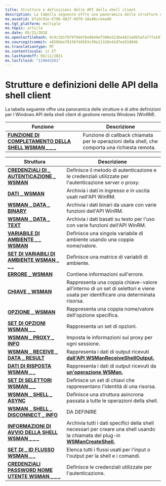 ```yaml
---
title: Strutture e definizioni delle API della shell client
description: La tabella seguente offre una panoramica delle strutture e di altre definizioni per l Windows API della shell client di gestione remota Windows (WinRM).
ms.assetid: b7a3c92e-6796-482f-9d70-18a48cce4ad8
ms.tgt_platform: multiple
ms.topic: article
ms.date: 05/31/2018
ms.openlocfilehash: 9c9c3d1f6f9f9d476e9b49ef309e5236e4421e0b5afa77fa1072b92f2060cfcd
ms.sourcegitcommit: e858bbe701567d4583c50a11326e42d7ea51804b
ms.translationtype: MT
ms.contentlocale: it-IT
ms.lasthandoff: 08/11/2021
ms.locfileid: "119643261"
---
```

# <a name="client-shell-api-structures-and-definitions"></a>Strutture e definizioni delle API della shell client

La tabella seguente offre una panoramica delle strutture e di altre definizioni per l Windows API della shell client di gestione remota Windows (WinRM).



| Funzione                                                                      | Descrizione                                                                                  |
|-------------------------------------------------------------------------------|----------------------------------------------------------------------------------------------|
| [**FUNZIONE DI COMPLETAMENTO DELLA SHELL WSMAN \_ \_ \_**](/windows/win32/api/wsman/nc-wsman-wsman_shell_completion_function) | Funzione di callback chiamata per le operazioni della shell, che comporta una richiesta remota. |



 



| Struttura                                                                      | Descrizione                                                                                                                                 |
|--------------------------------------------------------------------------------|---------------------------------------------------------------------------------------------------------------------------------------------|
| [**CREDENZIALI DI \_ AUTENTICAZIONE \_ WSMAN**](/windows/desktop/api/Wsman/ns-wsman-wsman_authentication_credentials) | Definisce il metodo di autenticazione e le credenziali utilizzate per l'autenticazione server o proxy.                                              |
| [**DATI \_ WSMAN**](/windows/desktop/api/Wsman/ns-wsman-wsman_data)                                              | Archivia i dati in ingresso e in uscita usati nell'API WinRM.                                                                                     |
| [**WSMAN \_ DATA \_ BINARY**](/windows/desktop/api/Wsman/ns-wsman-wsman_data_binary)                               | Archivia i dati binari da usare con varie funzioni dell'API WinRM.                                                                                |
| [**WSMAN \_ DATA \_ TEXT**](/windows/desktop/api/Wsman/ns-wsman-wsman_data_text)                                   | Archivia i dati basati su testo per l'uso con varie funzioni dell'API WinRM.                                                                            |
| [**VARIABILE DI AMBIENTE \_ \_ WSMAN**](/windows/desktop/api/Wsman/ns-wsman-wsman_environment_variable)             | Definisce una singola variabile di ambiente usando una coppia nome/valore.                                                                  |
| [**SET DI VARIABILI DI AMBIENTE WSMAN \_ \_ \_**](/windows/desktop/api/Wsman/ns-wsman-wsman_environment_variable_set)    | Definisce una matrice di variabili di ambiente.                                                                                                  |
| [**ERRORE \_ WSMAN**](/windows/desktop/api/Wsman/ns-wsman-wsman_error)                                     | Contiene informazioni sull'errore.                                                                                                                 |
| [**CHIAVE \_ WSMAN**](/windows/desktop/api/Wsman/ns-wsman-wsman_key)                                                | Rappresenta una coppia chiave-valore all'interno di un set di selettori e viene usata per identificare una determinata risorsa.                                       |
| [**OPZIONE \_ WSMAN**](/windows/desktop/api/Wsman/ns-wsman-wsman_option)                                          | Rappresenta una coppia nome/valore dell'opzione specifica.                                                                                           |
| [**SET DI OPZIONI WSMAN \_ \_**](/windows/desktop/api/Wsman/ns-wsman-wsman_option_set)                                 | Rappresenta un set di opzioni.                                                                                                                |
| [**WSMAN \_ PROXY \_ INFO**](/windows/desktop/api/Wsman/ns-wsman-wsman_proxy_info)                                 | Imposta le informazioni sul proxy per ogni sessione.                                                                                                |
| [**WSMAN \_ RECEIVE \_ DATA \_ RESULT**](/windows/desktop/api/Wsman/ns-wsman-wsman_receive_data_result)              | Rappresenta i dati di output ricevuti [**dall'API WSManReceiveShellOutput.**](/windows/desktop/api/Wsman/nf-wsman-wsmanreceiveshelloutput)                                |
| [**DATI DI RISPOSTA WSMAN \_ \_**](/windows/desktop/api/Wsman/ns-wsman-wsman_response_data)                           | Rappresenta i dati di output ricevuti da [**un'operazione WSMan.**](wsman.md)                                                                |
| [**SET DI SELETTORI WSMAN \_ \_**](/windows/desktop/api/Wsman/ns-wsman-wsman_selector_set)                             | Definisce un set di chiavi che rappresentano l'identità di una risorsa.                                                                            |
| [**WSMAN \_ SHELL \_ ASYNC**](/windows/desktop/api/Wsman/ns-wsman-wsman_shell_async)                               | Definisce una struttura asincrona passata a tutte le operazioni della shell.                                                                   |
| [**WSMAN \_ SHELL \_ DISCONNECT \_ INFO**](/windows/desktop/api/Wsman/ns-wsman-wsman_shell_disconnect_info)          | DA DEFINIRE                                                                                                                                         |
| [**INFORMAZIONI DI AVVIO DELLA SHELL WSMAN \_ \_ \_**](/windows/desktop/api/Wsman/ns-wsman-wsman_shell_startup_info_v10)                | Archivia tutti i dati specifici della shell necessari per creare una shell usando la chiamata del plug-in [**WSManCreateShell.**](/windows/desktop/api/Wsman/nf-wsman-wsmancreateshell) |
| [**SET DI \_ ID FLUSSO WSMAN \_ \_**](/windows/desktop/api/Wsman/ns-wsman-wsman_stream_id_set)                          | Elenca tutti i flussi usati per l'input o l'output per la shell e i comandi.                                                  |
| [**CREDENZIALI PASSWORD NOME UTENTE WSMAN \_ \_ \_**](/windows/desktop/api/Wsman/ns-wsman-wsman_username_password_creds)      | Definisce le credenziali utilizzate per l'autenticazione.                                                                                            |



 

 

 